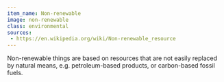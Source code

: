 ```yaml
---
item_name: Non-renewable
image: non-renewable
class: environmental
sources:
 - https://en.wikipedia.org/wiki/Non-renewable_resource
---
```

Non-renewable things are based on resources that are not easily replaced by natural means, e.g. petroleum-based products, or carbon-based fossil fuels.